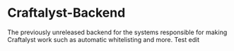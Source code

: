 # Craftalyst-Backend
The previously unreleased backend for the systems responsible for making Craftalyst work such as automatic whitelisting and more.
Test edit

